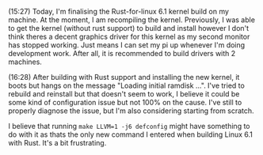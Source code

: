 (15:27)
Today, I'm finalising the Rust-for-linux 6.1 kernel build on my machine. At the moment, I am recompiling the kernel. Previously, I was able to get the kernel (without rust support) to build and install however I don't think theres a decent graphics driver for this kernel as my second monitor has stopped working. Just means I can set my pi up whenever I'm doing development work. After all, it is recommended to build drivers with 2 machines.

(16:28)
After building with Rust support and installing the new kernel, it boots but hangs on the message "Loading initial ramdisk ...". I've tried to rebuild and reinstall but that doesn't seem to work, I believe it could be some kind of configuration issue but not 100% on the cause. I've still to properly diagnose the issue, but I'm also considering starting from scratch.

I believe that running `make LLVM=1 -j6 defconfig` might have something to do with it as thats the only new command I entered when building Linux 6.1 with Rust. It's a bit frustrating.

